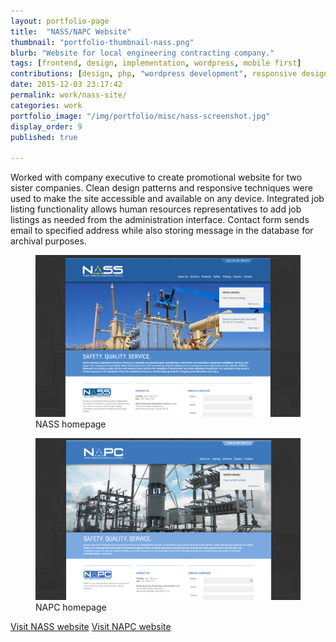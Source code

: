 ```yaml
---
layout: portfolio-page
title:  "NASS/NAPC Website"
thumbnail: "portfolio-thumbnail-nass.png"
blurb: "Website for local engineering contracting company."
tags: [frontend, design, implementation, wordpress, mobile first]
contributions: [design, php, "wordpress development", responsive design, bourbon.io]
date: 2015-12-03 23:17:42
permalink: work/nass-site/
categories: work
portfolio_image: "/img/portfolio/misc/nass-screenshot.jpg"
display_order: 9
published: true

---
```


Worked with company executive to create promotional website for two sister companies. Clean design patterns and responsive techniques were used to make the site accessible and available on any device. Integrated job listing functionality allows human resources representatives to add job listings as needed from the administration interface. Contact form sends email to specified address while also storing message in the database for archival purposes.

<figure class="portfolio-image bordered">
  <img src="/img/portfolio/misc/nass-home.png" alt="NASS homepage"/>
  <figcaption>NASS homepage</figcaption>
</figure>

<figure class="portfolio-image bordered">
  <img src="/img/portfolio/misc/napc-home.png" alt="NAPC homepage"/>
  <figcaption>NAPC homepage</figcaption>
</figure>

<a href="http://nassusa.com" class="link-icon cta-link">Visit NASS website</a>
<a href="http://napcusa.com" class="link-icon cta-link">Visit NAPC website</a>
